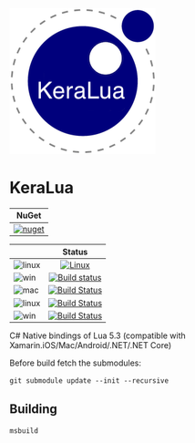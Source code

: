 [![Logo](https://raw.githubusercontent.com/NLua/KeraLua/master/KeraLua.png)]()

KeraLua
=======


| NuGet |
| ------|
|[![nuget](https://badgen.net/nuget/v/KeraLua?icon=nuget)](https://www.nuget.org/packages/KeraLua)|

|  | Status | 
| :------ | :------: | 
|![linux](https://badgen.net/badge//Ubuntu%20Linux%20x64?icon=travis&color=orange)   | [![Linux](https://travis-ci.org/NLua/KeraLua.svg?branch=master)](https://travis-ci.org/NLua/KeraLua) |
| ![win](https://badgen.net/badge//Windows?icon=windows&color=blue) | [![Build status](https://ci.appveyor.com/api/projects/status/jkqcy9m9k35jwolx?svg=true)](https://ci.appveyor.com/project/viniciusjarina/keralua)|
| ![mac](https://badgen.net/badge//macOS,iOS,tvOS?icon=apple&color=purple&list=1) | [![Build Status](https://dev.azure.com/codefoco/NuGets/_apis/build/status/KeraLua/NLua.KeraLua.Mac?branchName=master)](https://dev.azure.com/codefoco/NuGets/_build/latest?definitionId=10&branchName=master) |
|![linux](https://badgen.net/badge//Ubuntu%20Linux%20x64?icon=terminal&color=orange)  | [![Build Status](https://dev.azure.com/codefoco/NuGets/_apis/build/status/KeraLua/NLua.KeraLua.Linux?branchName=master)](https://dev.azure.com/codefoco/NuGets/_build/latest?definitionId=11&branchName=master) |
|![win](https://badgen.net/badge//Windows,.NET%20Core?icon=windows&list=1) | [![Build Status](https://dev.azure.com/codefoco/NuGets/_apis/build/status/KeraLua/NLua.KeraLua.Windows?branchName=master)](https://dev.azure.com/codefoco/NuGets/_build/latest?definitionId=12&branchName=master) |


C# Native bindings of Lua 5.3 (compatible with Xamarin.iOS/Mac/Android/.NET/.NET Core) 

Before build fetch the submodules:

	git submodule update --init --recursive


Building
---------

	msbuild



